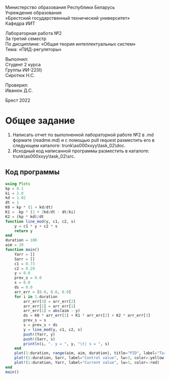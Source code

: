 Министерство образования Республики Беларусь <br/>
Учреждение образования <br/>
«Брестский государственный технический университет» <br/>
Кафедра ИИТ <br/>

Лабораторная работа №2 <br/>
За третий семестр <br/>
По дисциплине: «Общая теория интеллектуальных систем» <br/>
Тема: «ПИД-регуляторы» <br/>

Выполнил: <br/>
Студент 2 курса <br/>
Группы ИИ-22(II) <br/>
Сиротюк Н.С. <br/>

Проверил: <br/>
Иванюк Д.С. <br/>

Брест 2022 <br/>

# Общее задание #
1. Написать отчет по выполненной лабораторной работе №2 в .md формате (readme.md) и с помощью pull request разместить его в следующем каталоге: trunk\as000xxyy\task_02\doc.
2. Исходный код написанной программы разместить в каталоге: trunk\as000xxyy\task_02\src.

## Код программы ##

``` julia
using Plots
kp = 0.1
ki = 2.0
kd = 1.02
dt = 1  
K0 = kp * (1 + kd/dt)           
K1 = -kp * (1 + 2kd/dt - dt/ki)  
K2 = (kp * kd)/dt               
function line_mod(y, c1, c2, s)
    y = c1 * y + c2 * s
    return y
end
duration = 100
aim = 20
function main()
    Yarr = [] 
    Sarr = [] 
    c1 = 0.73
    c2 = 0.29
    y = 0.0
    prev_s = 0.0 
    s = 0.0
    ds = 0.0
    arr_err = [0.0, 0.0, 0.0] 
    for i in 1:duration
        arr_err[3] = arr_err[2] 
        arr_err[2] = arr_err[1]
        arr_err[1] = abs(aim - y)
        ds = K0 * arr_err[1] + K1 * arr_err[2] + K2 * arr_err[3]
        prev_s = s
        s = prev_s + ds
        y = line_mod(y, c1, c2, s)
        push!(Yarr, y)
        push!(Sarr, s)
        println(i, ". y = ", y, "\t| s = ", s)
    end
    plot(1:duration, range(aim, aim, duration), title="PID", label="Target value",lw=3, color=:black, legend=:outerbottom)
    plot!(1:duration, Sarr, label="Control value", lw=3, color=:yellow)
    plot!(1:duration, Yarr, label="Current value", lw=3, color=:red)
end
main()
```